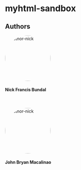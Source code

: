 # myhtml-sandbox

## Authors

<img src="https://avatars.githubusercontent.com/u/114137754?v=4" alt="author-nick" style="border-radius:50%;" width="150">

#### Nick Francis Bundal <br>

<br>
<br>

<img src="https://avatars.githubusercontent.com/u/114970133?v=4" alt="author-nick" style="border-radius:50%;" width="150">

#### John Bryan Macalinao 
